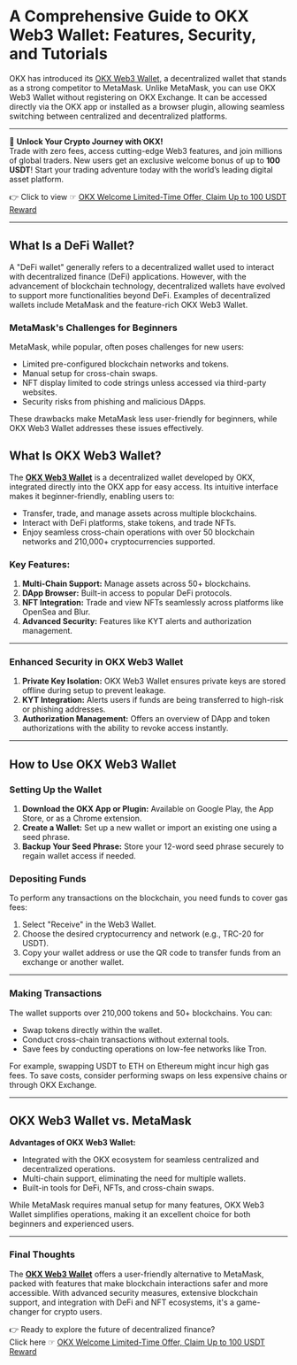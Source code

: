 # A Comprehensive Guide to OKX Web3 Wallet: Features, Security, and Tutorials

OKX has introduced its [OKX Web3 Wallet](https://bit.ly/OKXe), a decentralized wallet that stands as a strong competitor to MetaMask. Unlike MetaMask, you can use OKX Web3 Wallet without registering on OKX Exchange. It can be accessed directly via the OKX app or installed as a browser plugin, allowing seamless switching between centralized and decentralized platforms.

---

🚀 **Unlock Your Crypto Journey with OKX!**  
Trade with zero fees, access cutting-edge Web3 features, and join millions of global traders. New users get an exclusive welcome bonus of up to **100 USDT**! Start your trading adventure today with the world’s leading digital asset platform.  

👉 Click to view ☞ [OKX Welcome Limited-Time Offer, Claim Up to 100 USDT Reward](https://bit.ly/OKXe)

---

## What Is a DeFi Wallet?

A "DeFi wallet" generally refers to a decentralized wallet used to interact with decentralized finance (DeFi) applications. However, with the advancement of blockchain technology, decentralized wallets have evolved to support more functionalities beyond DeFi. Examples of decentralized wallets include MetaMask and the feature-rich OKX Web3 Wallet.

### MetaMask's Challenges for Beginners

MetaMask, while popular, often poses challenges for new users:
- Limited pre-configured blockchain networks and tokens.
- Manual setup for cross-chain swaps.
- NFT display limited to code strings unless accessed via third-party websites.
- Security risks from phishing and malicious DApps.

These drawbacks make MetaMask less user-friendly for beginners, while OKX Web3 Wallet addresses these issues effectively.

## What Is OKX Web3 Wallet?

The **[OKX Web3 Wallet](https://bit.ly/OKXe)** is a decentralized wallet developed by OKX, integrated directly into the OKX app for easy access. Its intuitive interface makes it beginner-friendly, enabling users to:
- Transfer, trade, and manage assets across multiple blockchains.
- Interact with DeFi platforms, stake tokens, and trade NFTs.
- Enjoy seamless cross-chain operations with over 50 blockchain networks and 210,000+ cryptocurrencies supported.

### Key Features:
1. **Multi-Chain Support:** Manage assets across 50+ blockchains.
2. **DApp Browser:** Built-in access to popular DeFi protocols.
3. **NFT Integration:** Trade and view NFTs seamlessly across platforms like OpenSea and Blur.
4. **Advanced Security:** Features like KYT alerts and authorization management.

---

### **Enhanced Security in OKX Web3 Wallet**
1. **Private Key Isolation:** OKX Web3 Wallet ensures private keys are stored offline during setup to prevent leakage.
2. **KYT Integration:** Alerts users if funds are being transferred to high-risk or phishing addresses.
3. **Authorization Management:** Offers an overview of DApp and token authorizations with the ability to revoke access instantly.

---

## How to Use OKX Web3 Wallet

### Setting Up the Wallet
1. **Download the OKX App or Plugin:** Available on Google Play, the App Store, or as a Chrome extension.
2. **Create a Wallet:** Set up a new wallet or import an existing one using a seed phrase.
3. **Backup Your Seed Phrase:** Store your 12-word seed phrase securely to regain wallet access if needed.

### Depositing Funds
To perform any transactions on the blockchain, you need funds to cover gas fees:
1. Select "Receive" in the Web3 Wallet.
2. Choose the desired cryptocurrency and network (e.g., TRC-20 for USDT).
3. Copy your wallet address or use the QR code to transfer funds from an exchange or another wallet.

---

### Making Transactions
The wallet supports over 210,000 tokens and 50+ blockchains. You can:
- Swap tokens directly within the wallet.
- Conduct cross-chain transactions without external tools.
- Save fees by conducting operations on low-fee networks like Tron.

For example, swapping USDT to ETH on Ethereum might incur high gas fees. To save costs, consider performing swaps on less expensive chains or through OKX Exchange.

---

## OKX Web3 Wallet vs. MetaMask

**Advantages of OKX Web3 Wallet:**
- Integrated with the OKX ecosystem for seamless centralized and decentralized operations.
- Multi-chain support, eliminating the need for multiple wallets.
- Built-in tools for DeFi, NFTs, and cross-chain swaps.

While MetaMask requires manual setup for many features, OKX Web3 Wallet simplifies operations, making it an excellent choice for both beginners and experienced users.

---

### Final Thoughts
The **[OKX Web3 Wallet](https://bit.ly/OKXe)** offers a user-friendly alternative to MetaMask, packed with features that make blockchain interactions safer and more accessible. With advanced security measures, extensive blockchain support, and integration with DeFi and NFT ecosystems, it's a game-changer for crypto users.

👉 Ready to explore the future of decentralized finance?  
Click here ☞ [OKX Welcome Limited-Time Offer, Claim Up to 100 USDT Reward](https://bit.ly/OKXe)
